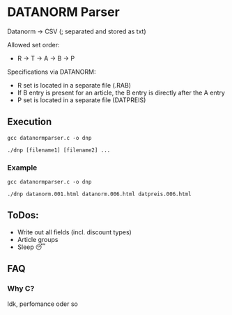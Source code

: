 # DATANORM Parser
Datanorm -> CSV (; separated and stored as txt)

Allowed set order:
 + R -> T -> A -> B -> P
 
Specifications via DATANORM:
 + R set is located in a separate file (.RAB)
 + If B entry is present for an article, the B entry is directly after the A entry
 + P set is located in a separate file (DATPREIS)

## Execution
`gcc datanormparser.c -o dnp`

`./dnp [filename1] [filename2] ...`

### Example
`gcc datanormparser.c -o dnp`

`./dnp datanorm.001.html datanorm.006.html datpreis.006.html`

## ToDos:
 + Write out all fields (incl. discount types)
 + Article groups
 + Sleep 😴
 
 ## FAQ
 ### Why C?
 Idk, perfomance oder so
